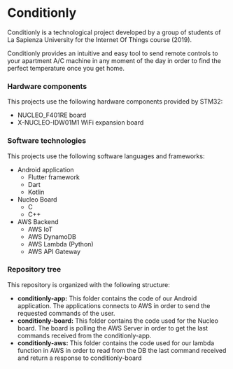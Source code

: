 # Conditionly

Conditionly is a technological project developed by a group of students of La Sapienza University for the Internet Of Things course (2019).

Conditionly provides an intuitive and easy tool to send remote controls to your apartment A/C machine in any moment of the day in order to find the perfect temperature once you get home.

### Hardware components
This projects use the following hardware components provided by STM32:
* NUCLEO_F401RE board
* X-NUCLEO-IDW01M1 WiFi expansion board

### Software technologies
This projects use the following software languages and frameworks:
* Android application
	* Flutter framework
	* Dart
	* Kotlin 
* Nucleo Board
	* C
	* C++
* AWS Backend
	* AWS IoT
	* AWS DynamoDB
	* AWS Lambda (Python)
	* AWS API Gateway

### Repository tree
This repository is organized with the following structure:
* **conditionly-app:** This folder contains the code of our Android application. The applications connects to AWS in order to send the requested commands of the user. 
* **conditionly-board:** This folder contains the code used for the Nucleo board. The board is polling the AWS Server in order to get the last commands received from the conditionly-app. 
* **conditionly-aws:** This folder contains the code used for our lambda function in AWS in order to read from the DB the last command received and return a response to conditionly-board




